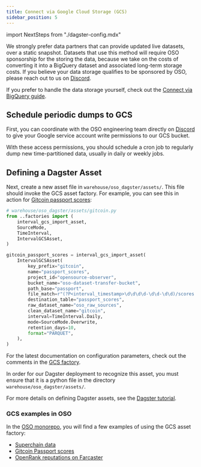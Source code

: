 ```yaml
---
title: Connect via Google Cloud Storage (GCS)
sidebar_position: 5
---
```


import NextSteps from "./dagster-config.mdx"

We strongly prefer data partners that can provide
updated live datasets, over a static snapshot.
Datasets that use this method will require OSO sponsorship
for the storing the data, because we take on the costs
of converting it into a BigQuery dataset
and associated long-term storage costs.
If you believe your data storage qualifies to be sponsored
by OSO, please reach out to us on
[Discord](https://www.opensource.observer/discord).

If you prefer to handle the data storage yourself, check out the
[Connect via BigQuery guide](./bigquery/index.md).

## Schedule periodic dumps to GCS

First, you can coordinate with the OSO engineering team directly on
[Discord](https://www.opensource.observer/discord)
to give your Google service account write permissions to
our GCS bucket.

With these access permissions, you should schedule a
cron job to regularly dump new time-partitioned data,
usually in daily or weekly jobs.

## Defining a Dagster Asset

Next, create a new asset file in
`warehouse/oso_dagster/assets/`.
This file should invoke the GCS asset factory.
For example, you can see this in action for
[Gitcoin passport scores](https://github.com/opensource-observer/oso/blob/main/warehouse/oso_dagster/assets/gitcoin.py):

```python
# warehouse/oso_dagster/assets/gitcoin.py
from ..factories import (
    interval_gcs_import_asset,
    SourceMode,
    TimeInterval,
    IntervalGCSAsset,
)

gitcoin_passport_scores = interval_gcs_import_asset(
    IntervalGCSAsset(
        key_prefix="gitcoin",
        name="passport_scores",
        project_id="opensource-observer",
        bucket_name="oso-dataset-transfer-bucket",
        path_base="passport",
        file_match=r"(?P<interval_timestamp>\d\d\d\d-\d\d-\d\d)/scores.parquet",
        destination_table="passport_scores",
        raw_dataset_name="oso_raw_sources",
        clean_dataset_name="gitcoin",
        interval=TimeInterval.Daily,
        mode=SourceMode.Overwrite,
        retention_days=10,
        format="PARQUET",
    ),
)
```

For the latest documentation on configuration parameters,
check out the comments in the
[GCS factory](https://github.com/opensource-observer/oso/blob/main/warehouse/oso_dagster/factories/gcs.py).

In order for our Dagster deployment to recognize this asset, you must ensure
that it is a python file in the directory `warehouse/oso_dagster/assets/`.

For more details on defining Dagster assets,
see the [Dagster tutorial](https://docs.dagster.io/tutorial).

### GCS examples in OSO

In the
[OSO monorepo](https://github.com/opensource-observer/oso),
you will find a few examples of using the GCS asset factory:

- [Superchain data](https://github.com/opensource-observer/oso/blob/main/warehouse/oso_dagster/assets/__init__.py)
- [Gitcoin Passport scores](https://github.com/opensource-observer/oso/blob/main/warehouse/oso_dagster/assets/gitcoin.py)
- [OpenRank reputations on Farcaster](https://github.com/opensource-observer/oso/blob/main/warehouse/oso_dagster/assets/karma3.py)

<NextSteps components={props.components}/>
